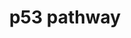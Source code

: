 ---
annotations:
- id: PW:0000718
  parent: regulatory pathway
  type: Pathway Ontology
  value: p53 signaling pathway
authors:
- Kevinhermans1987
- MartijnVanIersel
- Khanspers
- MaintBot
- Ddigles
- Mkutmon
- Eweitz
citedin:
- link: PMC7645421
  title: Unraveling the blood transcriptome after real-life exposure of Wistar-rats
    to PM2.5, PM1 and water-soluble metals in the ambient air (2020)
- link: PMC12309373
  title: 'Cluefish: mining the dark matter of transcriptional data series with over-representation
    analysis enhanced by aggregated biological prior knowledge (2025)'
communities: []
description: 'p53 (also known as protein 53 or tumor protein 53), is a transcription
  factor which in humans is encoded by the TP53 gene. p53 is important in multicellular
  organisms, where it regulates the cell cycle and thus functions as a tumor suppressor
  that is involved in preventing cancer. As such, p53 has been described as "the guardian
  of the genome," "the guardian angel gene," and the "master watchman," referring
  to its role in conserving stability by preventing genome mutation.  '
last-edited: 2024-02-22
ndex: null
organisms:
- Rattus norvegicus
redirect_from:
- /index.php/Pathway:WP655
- /instance/WP655
- /instance/WP655_r128741
revision: r128741
schema-jsonld:
- '@context': https://schema.org/
  '@id': https://wikipathways.github.io/pathways/WP655.html
  '@type': Dataset
  creator:
    '@type': Organization
    name: WikiPathways
  description: 'p53 (also known as protein 53 or tumor protein 53), is a transcription
    factor which in humans is encoded by the TP53 gene. p53 is important in multicellular
    organisms, where it regulates the cell cycle and thus functions as a tumor suppressor
    that is involved in preventing cancer. As such, p53 has been described as "the
    guardian of the genome," "the guardian angel gene," and the "master watchman,"
    referring to its role in conserving stability by preventing genome mutation.  '
  keywords:
  - 14-3-3-σ
  - ATR
  - Adgrb1
  - Apaf-1
  - Atm
  - B99
  - Bax
  - Bid
  - Casp3
  - Casp8
  - Casp9
  - Cdc2a
  - Cdk2
  - Cdk4/6
  - Chek1
  - Chek2
  - Cyclin B
  - Cyclin E
  - Cyclin G
  - CytC
  - Fas
  - Gadd45a
  - IGF-BP3
  - Igf1
  - KAI
  - Maspin
  - Mdm-X
  - Mdm2
  - Noxa
  - PAG608
  - PAI
  - PERP
  - PIRH-2
  - Pigs
  - Pten
  - Rprm
  - Sestrins
  - Siah
  - Siah1a
  - Tsc2
  - Wip1
  - p14ARF
  - p21
  - p53
  - p53R2
  - p73
  - scotin
  license: CC0
  name: p53 pathway
seo: CreativeWork
title: p53 pathway
wpid: WP655
---